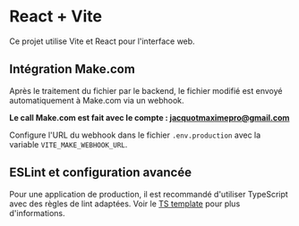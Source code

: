 
# React + Vite

Ce projet utilise Vite et React pour l'interface web.

## Intégration Make.com

Après le traitement du fichier par le backend, le fichier modifié est envoyé automatiquement à Make.com via un webhook.

**Le call Make.com est fait avec le compte : jacquotmaximepro@gmail.com**

Configure l'URL du webhook dans le fichier `.env.production` avec la variable `VITE_MAKE_WEBHOOK_URL`.

## ESLint et configuration avancée

Pour une application de production, il est recommandé d'utiliser TypeScript avec des règles de lint adaptées. Voir le [TS template](https://github.com/vitejs/vite/tree/main/packages/create-vite/template-react-ts) pour plus d'informations.
